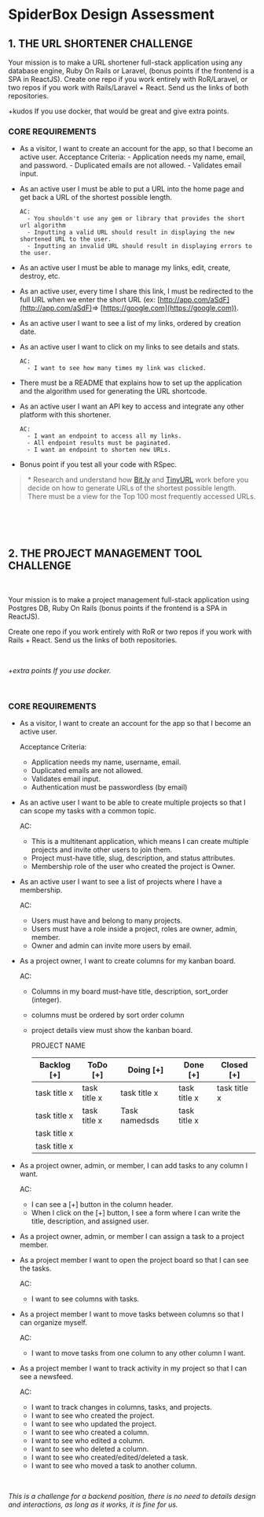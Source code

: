 # SpiderBox Design Assessment

## 1. THE URL SHORTENER CHALLENGE

Your mission is to make a URL shortener full-stack application using any database engine, Ruby On Rails or Laravel, (bonus points if the frontend is a SPA in ReactJS).
Create one repo if you work entirely with RoR/Laravel, or two repos if you work with Rails/Laravel + React. Send us the links of both repositories.

+kudos If you use docker, that would be great and give extra points.



### CORE REQUIREMENTS
- As a visitor, I want to create an account for the app, so that I become an active user.
    Acceptance Criteria:
      - Application needs my name, email, and password.
      - Duplicated emails are not allowed.
      - Validates email input.
- As an active user I must be able to put a URL into the home page and get back a URL of the shortest possible length.

      AC:
        - You shouldn't use any gem or library that provides the short url algorithm
        - Inputting a valid URL should result in displaying the new shortened URL to the user.
        - Inputting an invalid URL should result in displaying errors to the user.

- As an active user I must be able to manage my links, edit, create, destroy, etc.

- As an active user, every time I share this link, I must be redirected to the full URL when we enter the short URL (ex: [http://app.com/aSdF](http://app.com/aSdF)​ =>​ [​https://google.com​](​https://google.com​)).
- As an active user I want to see a list of my links, ordered by creation date.
- As an active user I want to click on my links to see details and stats.

      AC:
        - I want to see how many times my link was clicked.

- There must be a README that explains how to set up the application and the algorithm used for generating the URL shortcode.

- As an active user I want an API key to access and integrate any other platform with this shortener.

      AC:
        - I want an endpoint to access all my links.
        - All endpoint results must be paginated.
        - I want an endpoint to shorten new URLs.

- Bonus point if you test all your code with RSpec.


> \* Research and understand how [Bit.ly](http://bit.ly) and [TinyURL](https://tinyurl.com/) work before you decide on how to generate URLs of the shortest possible length.
There must be a view for the Top 100 most frequently accessed URLs.
<br />
<br />
<br />

## 2. THE PROJECT MANAGEMENT TOOL CHALLENGE

<br />

Your mission is to make a project management full-stack application using Postgres DB, Ruby On Rails (bonus points if the frontend is a SPA in ReactJS).

Create one repo if you work entirely with RoR or two repos if you work with Rails + React. Send us the links of both repositories.

<br />

*+extra points If you use docker.*

<br />

### CORE REQUIREMENTS
- As a visitor, I want to create an account for the app so that I become an active user.

  Acceptance Criteria:
    - Application needs my name, username, email.
    - Duplicated emails are not allowed.
    - Validates email input.
    - Authentication must be passwordless (by email)

- As an active user I want to be able to create multiple projects so that I can scope my tasks with a common topic.

  AC:
    - This is a multitenant application, which means I can create multiple projects and invite other users to join them.
    - Project must-have title, slug, description, and status attributes.
    - Membership role of the user who created the project is Owner.

- As an active user I want to see a list of projects where I have a membership.

  AC:
    - Users must have and belong to many projects.
    - Users must have a role inside a project, roles are owner, admin, member.
    - Owner and admin can invite more users by email.

- As a project owner, I want to create columns for my kanban board.

  AC:
    - Columns in my board must-have title, description, sort_order (integer).
    - columns must be ordered by sort order column
    - project details view must show the kanban board.

      PROJECT NAME

      |Backlog [+]|ToDo [+]|Doing [+]|Done [+]|Closed [+]|
      |-|-|-|-|-|
      |task title x|task title x|task title x|task title x|task title x|
      |task title x|task title x|Task namedsds|task title x||
      |task title x|||||
      |task title x|||||

- As a project owner, admin, or member, I can add tasks to any column I want.

  AC:
    - I can see a [+] button in the column header.
    - When I click on the [+] button, I see a form where I can write the title, description, and assigned user.

- As a project owner, admin, or member I can assign a task to a project member.

- As a project member I want to open the project board so that I can see the tasks.

  AC:
    - I want to see columns with tasks.

- As a project member I want to move tasks between columns so that I can organize myself.

  AC:
    - I want to move tasks from one column to any other column I want.

- As a project member I want to track activity in my project so that I can see a newsfeed.

  AC:
    - I want to track changes in columns, tasks, and projects.
    - I want to see who created the project.
    - I want to see who updated the project.
    - I want to see who created a column.
    - I want to see who edited a column.
    - I want to see who deleted a column.
    - I want to see who created/edited/deleted a task.
    - I want to see who moved a task to another column.

<br />

_This is a challenge for a backend position, there is no need to details design and interactions, as long as it works, it is fine for us._

